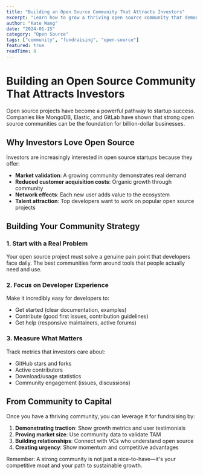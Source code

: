 ```yaml
---
title: "Building an Open Source Community That Attracts Investors"
excerpt: "Learn how to grow a thriving open source community that demonstrates market validation and attracts venture capital."
author: "Kate Wang"
date: "2024-01-15"
category: "Open Source"
tags: ["community", "fundraising", "open-source"]
featured: true
readTime: 8
---
```


# Building an Open Source Community That Attracts Investors

Open source projects have become a powerful pathway to startup success. Companies like MongoDB, Elastic, and GitLab have shown that strong open source communities can be the foundation for billion-dollar businesses.

## Why Investors Love Open Source

Investors are increasingly interested in open source startups because they offer:

- **Market validation**: A growing community demonstrates real demand
- **Reduced customer acquisition costs**: Organic growth through community
- **Network effects**: Each new user adds value to the ecosystem
- **Talent attraction**: Top developers want to work on popular open source projects

## Building Your Community Strategy

### 1. Start with a Real Problem

Your open source project must solve a genuine pain point that developers face daily. The best communities form around tools that people actually need and use.

### 2. Focus on Developer Experience

Make it incredibly easy for developers to:
- Get started (clear documentation, examples)
- Contribute (good first issues, contribution guidelines)
- Get help (responsive maintainers, active forums)

### 3. Measure What Matters

Track metrics that investors care about:
- GitHub stars and forks
- Active contributors
- Download/usage statistics
- Community engagement (issues, discussions)

## From Community to Capital

Once you have a thriving community, you can leverage it for fundraising by:

1. **Demonstrating traction**: Show growth metrics and user testimonials
2. **Proving market size**: Use community data to validate TAM
3. **Building relationships**: Connect with VCs who understand open source
4. **Creating urgency**: Show momentum and competitive advantages

Remember: A strong community is not just a nice-to-have—it's your competitive moat and your path to sustainable growth.
